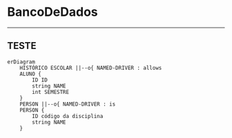 # BancoDeDados

---
TESTE
---
``` mermaid
erDiagram
    HISTÓRICO ESCOLAR ||--o{ NAMED-DRIVER : allows
    ALUNO {
        ID ID
        string NAME
        int SEMESTRE
    }
    PERSON ||--o{ NAMED-DRIVER : is
    PERSON {
        ID código da disciplina
        string NAME
    }
```

